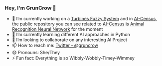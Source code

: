 ### Hey, I'm GrunCrow 👋

- 🔭 I’m currently working on a [Turbines Fuzzy System](https://github.com/GrunCrow/Turbines_Fuzzy_System) and in [AI-Census](https://aicensus.github.io), the public repository you can see related to [AI-Census](https://aicensus.github.io) is [Animal Recognition Neural Network](https://github.com/GrunCrow/Animal_Recognition_Neural_Network) for the moment
- 🌱 I’m currently learning different AI approaches in Python
- 👯 I’m looking to collaborate on any interesting AI Project
- 📫 How to reach me: [Twitter - @gruncrow](https://twitter.com/GrunCrow)
- 😄 Pronouns: She/They
- ⚡ Fun fact: Everything is so Wibbly-Wobbly-Timey-Wimmey

<!--
**GrunCrow/GrunCrow** is a ✨ _special_ ✨ repository because its `README.md` (this file) appears on your GitHub profile.

Here are some ideas to get you started:

- 🔭 I’m currently working on ...
- 🌱 I’m currently learning ...
- 👯 I’m looking to collaborate on ...
- 🤔 I’m looking for help with ...
- 💬 Ask me about ...
- 📫 How to reach me: ...
- 😄 Pronouns: ...
- ⚡ Fun fact: ...
-->
